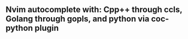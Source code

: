 ## Nvim autocomplete with: Cpp++ through ccls, Golang through gopls, and python via coc-python plugin
